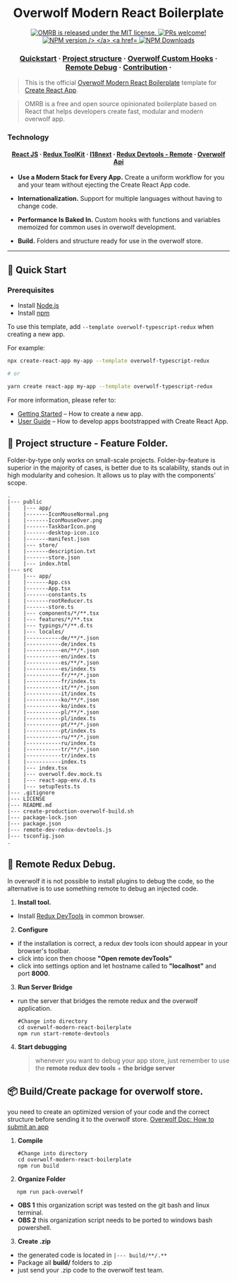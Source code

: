 <h1 align="center">
  Overwolf Modern React Boilerplate 
</h1>
<p align="center">
  <a href="https://github.com/AlbericoD/overwolf-modern-react-boilerplate/blob/master/LICENSE">
    <img src="https://img.shields.io/badge/license-MIT-blue.svg" alt="OMRB is released under the MIT license." />
  </a>
  <a href="#contribution">
    <img src="https://img.shields.io/badge/PRs-welcome-brightgreen.svg" alt="PRs welcome!" />
  </a>
<a href="https://www.npmjs.com/package/cra-template-overwolf-typescript-redux">
   <img src="https://badgen.net/npm/v/cra-template-overwolf-typescript-redux" alt="NPM version />
</a>
<a href="https://www.npmjs.com/package/cra-template-overwolf-typescript-redux"> 
   <img src="https://badgen.net/npm/dt/cra-template-overwolf-typescript-redux" alt="NPM Downloads" />
</a> 
</p>

<h3 align="center">
  <a href="#-quick-start">Quickstart</a>
  <span> · </span>
  <a href="#-project-structure---feature-folder">Project structure</a>
  <span> · </span>
  <a href="https://www.npmjs.com/package/overwolf-hooks">Overwolf Custom Hooks</a>
  <span> · </span>
  <a href="#-remote-redux-debug">Remote Debug</a>
  <span> · </span>
  <a href="https://github.com/AlbericoD/overwolf-modern-react-boilerplate/blob/master/CONTRIBUTING.md">Contribution</a>
  <span> · </span>
</h3>

> This is the official [Overwolf Modern React Boilerplate](https://github.com/AlbericoD/overwolf-modern-react-boilerplate) template for [Create React App](https://github.com/facebook/create-react-app).

> OMRB is a free and open source opinionated boilerplate based on React that helps developers create fast, modular and modern overwolf app.

### Technology

<h4 align="center">
  <a href="https://reactjs.org/">React JS</a>
  <span> · </span>
  <a href="https://redux-toolkit.js.org/">Redux ToolKit</a>
  <span> · </span>
  <a href="https://www.i18next.com/">I18next</a>
  <span> · </span>
  <a href="https://github.com/reduxjs/redux-devtools">Redux Devtools - Remote</a>
   <span> · </span>
  <a href="https://overwolf.github.io/">Overwolf Api</a>
</h4>

- **Use a Modern Stack for Every App.** Create a uniform workflow for you and your team without ejecting the Create React App code.

- **Internationalization.** Support for multiple languages without having to change code.

- **Performance Is Baked In.** Custom hooks with functions and variables memoized for common uses in overwolf development.

- **Build.** Folders and structure ready for use in the overwolf store.

---

## 🚀 Quick Start

### Prerequisites

- Install [Node.js](https://nodejs.org)
- Install [npm](https://www.npmjs.com/)

To use this template, add `--template overwolf-typescript-redux` when creating a new app.

For example:

```sh
npx create-react-app my-app --template overwolf-typescript-redux

# or

yarn create react-app my-app --template overwolf-typescript-redux
```

For more information, please refer to:

- [Getting Started](https://create-react-app.dev/docs/getting-started) – How to create a new app.
- [User Guide](https://create-react-app.dev) – How to develop apps bootstrapped with Create React App.

## 💼 Project structure - Feature Folder.

Folder-by-type only works on small-scale projects. Folder-by-feature is superior in the majority of cases, is better due to its scalability, stands out in high modularity and cohesion. It allows us to play with the components' scope.

```text
.
|--- public
|    |--- app/
|    |-------IconMouseNormal.png
|    |-------IconMouseOver.png
|    |-------TaskbarIcon.png
|    |-------desktop-icon.ico
|    |-------manifest.json
|    |--- store/
|    |-------description.txt
|    |-------store.json
|    |--- index.html
|--- src
|    |--- app/
|    |-------App.css
|    |-------App.tsx
|    |-------constants.ts
|    |-------rootReducer.ts
|    |-------store.ts
|    |--- components/*/**.tsx
|    |--- features/*/**.tsx
|    |--- typings/*/**.d.ts
|    |--- locales/
|    |-----------de/**/*.json
|    |-----------de/index.ts
|    |-----------en/**/*.json
|    |-----------en/index.ts
|    |-----------es/**/*.json
|    |-----------es/index.ts
|    |-----------fr/**/*.json
|    |-----------fr/index.ts
|    |-----------it/**/*.json
|    |-----------it/index.ts
|    |-----------ko/**/*.json
|    |-----------ko/index.ts
|    |-----------pl/**/*.json
|    |-----------pl/index.ts
|    |-----------pt/**/*.json
|    |-----------pt/index.ts
|    |-----------ru/**/*.json
|    |-----------ru/index.ts
|    |-----------tr/**/*.json
|    |-----------tr/index.ts
|    |-----------index.ts
|    |--- index.tsx
|    |--- overwolf.dev.mock.ts
|    |--- react-app-env.d.ts
|    |--- setupTests.ts
|--- .gitignore
|--- LICENSE
|--- README.md
|--- create-production-overwolf-build.sh
|--- package-lock.json
|--- package.json
|--- remote-dev-redux-devtools.js
|--- tsconfig.json
.
```

## 🐛 Remote Redux Debug.

In overwolf it is not possible to install plugins to debug the code, so the alternative is to use something remote to debug an injected code.

1. **Install tool.**

- Install [Redux DevTools](https://chrome.google.com/webstore/detail/redux-devtools/lmhkpmbekcpmknklioeibfkpmmfibljd?hl)
  in common browser.

2. **Configure**

- if the installation is correct, a redux dev tools icon should appear in your browser's toolbar.
- click into icon then choose **"Open remote devTools"**
- click into settings option and let hostname called to **"localhost"** and port **8000**.

3. **Run Server Bridge**

- run the server that bridges the remote redux and the overwolf application.
  ```shell
  #Change into directory
  cd overwolf-modern-react-boilerplate
  npm run start-remote-devtools
  ```

4. **Start debugging**
   > whenever you want to debug your app store, just remember to use the **remote redux dev tools** + **the bridge server**

## 📦 Build/Create package for overwolf store.

you need to create an optimized version of your code and the correct structure before sending it to the overwolf store.
[Overwolf Doc: How to submit an app](https://overwolf.github.io/docs/start/submit-your-app-to-the-store#how-to-submit-an-app)

1. **Compile**

   ```shell
   #Change into directory
   cd overwolf-modern-react-boilerplate
   npm run build
   ```

2. **Organize Folder**

```shell
   npm run pack-overwolf
```

- **OBS 1** this organization script was tested on the git bash and linux terminal.
- **OBS 2** this organization script needs to be ported to windows bash powershell.

3. **Create .zip**

- the generated code is located in `|--- build/**/.**`
- Package all **build/** folders to .zip
- just send your .zip code to the overwolf test team.
